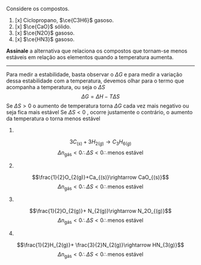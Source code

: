 Considere os compostos.

1. [x] Ciclopropano, $\ce{C3H6}$ gasoso.
2. [x] $\ce{CaO}$ sólido.
3. [x] $\ce{N2O}$ gasoso.
4. [x] $\ce{HN3}$ gasoso.

**Assinale** a alternativa que relaciona os compostos que tornam-se menos estáveis em relação aos elementos quando a temperatura aumenta.

---

Para medir a estabilidade, basta observar o $\Delta G$ e para medir a variação dessa estabilidade com a temperatura, devemos olhar para o termo que acompanha a temperatura, ou seja o $\Delta S$
$$\Delta G= \Delta H - T \Delta S$$
Se $\Delta S>0$ o aumento de temperatura torna $\Delta G$  cada vez mais negativo ou seja fica mais estável
Se $\Delta S<0$ , ocorre justamente o contrário, o aumento da temperatura o torna menos estável

1.
$$3C_{(s)}+ {3}H_{2(g)}\rightarrow C_3H_{6(g)}$$
$$\Delta n_{\text{gás}}<0\therefore \Delta S<0\therefore \text{menos estável}$$

2.
$$\frac{1}{2}O_{2(g)}+Ca_{(s)}\rightarrow CaO_{(s)}$$
$$\Delta n_{\text{gás}}<0\therefore \Delta S<0\therefore \text{menos estável}$$

3.
$$\frac{1}{2}O_{2(g)}+ N_{2(g)}\rightarrow N_2O_{(g)}$$
$$\Delta n_{\text{gás}}<0\therefore \Delta S<0\therefore \text{menos estável}$$

4. 
$$\frac{1}{2}H_{2(g)}+ \frac{3}{2}N_{2(g)}\rightarrow HN_{3(g)}$$
$$\Delta n_{\text{gás}}<0\therefore \Delta S<0\therefore \text{menos estável}$$

